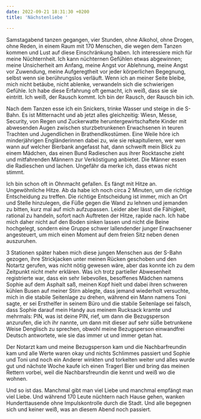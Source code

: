 ```yaml
---
date: 2022-09-21 18:31:30 +0200
title: 'Nächstenliebe '

---
```

Samstagabend tanzen gegangen, vier Stunden, ohne Alkohol, ohne Drogen, ohne Reden, in einem Raum mit 170 Menschen, die wegen dem Tanzen kommen und Lust auf diese Einschränkung haben. Ich interessiere mich für meine Nüchternheit. Ich kann nüchternen Gefühlen etwas abgewinnen; meine Unsicherheit am Anfang, meine Angst vor Ablehnung, meine Angst vor Zuwendung, meine Aufgeregtheit vor jeder körperlichen Begegnung, selbst wenn sie berührungslos verläuft. Wenn ich an meiner Seite bleibe, mich nicht betäube, nicht ablenke, verwandeln sich die schwierigen Gefühle. Ich habe diese Erfahrung oft gemacht, ich weiß, dass sie sie eintritt. Ich weiß, der Rausch kommt. Ich bin der Rausch, der Rausch bin ich.

Nach dem Tanzen esse ich ein Snickers, trinke Wasser und steige in die S-Bahn. Es ist Mitternacht und ab jetzt alles gleichzeitig: Wiesn, Messe, Security, von Regen und Zuckerwatte heruntergewirtschaftete Kinder mit abwesenden Augen zwischen sturzbetrunkenen Erwachsenen in teuren Trachten und Jugendlichen in Brathendlkostümen. Eine Weile höre ich minderjährigen Engländerinnen dabei zu, wie sie rekapitulieren, wer wen wann auf welcher Bierbank angefasst hat, dann schweift mein Blick zu einem Mädchen, das einen Bund Radieschen aus ihrer Rocktasche zieht und mitfahrenden Männern zur Verköstigung anbietet. Die Männer essen die Radieschen und lachen. Ungefähr da merke ich, dass etwas nicht stimmt.

Ich bin schon oft in Ohnmacht gefallen. Es fängt mit Hitze an. Ungewöhnliche Hitze. Ab da habe ich noch circa 2 Minuten, um die richtige Entscheidung zu treffen. Die richtige Entscheidung ist immer, mich an Ort und Stelle hinzulegen, die Füße gegen die Wand zu lehnen und jemanden zu bitten, kurz mal auf mich aufzupassen. Leider aber lässt die Fähigkeit, rational zu handeln, sofort nach Auftreten der Hitze, rapide nach. Ich habe mich daher nicht auf den Boden sinken lassen und nicht die Beine hochgelegt, sondern eine Gruppe schwer lallendender junger Erwachsener angesteuert, um mich einen Moment auf dem freien Sitz neben denen auszuruhen.

3 Stationen später haben mich diese jungen Menschen aus der S-Bahn gezogen, ihre Strickjacken unter meinen Rücken geschoben und den Notartz gerufen, was nicht nötig gewesen wäre, aber das konnte ich zu dem Zeitpunkt nicht mehr erklären. Was ich trotz partieller Abwesenheit registrierte war, dass ein sehr liebevolles, besoffenes Mädchen namens Sophie auf dem Asphalt saß, meinen Kopf hielt und dabei ihren schweren kühlen Busen auf meiner Stirn ablegte, dass jemand wiederholt versuchte, mich in die stabile Seitenlage zu drehen, während ein Mann namens Toni sagte, er sei Ersthelfer in seinem Büro und die stabile Seitenlage sei falsch, dass Sophie darauf mein Handy aus meinem Rucksack kramte und mehrmals: PIN, was ist deine PIN, rief, um dann die Bezugsperson anzurufen, die ich ihr nannte, um dann mit dieser auf sehr süße betrunkene Weise Denglisch zu sprechen, obwohl meine Bezugsperson einwandfrei Deutsch antwortete, wie sie das immer ut und immer getan hat.

Der Notarzt kam und meine Bezugsperson kam und die Nachbarfreundin kam und alle Werte waren okay und nichts Schlimmes passiert und Sophie und Toni und noch ein Anderer winkten und torkelten weiter und alles wurde gut und nächste Woche kaufe ich einen Tragerl Bier und bring das meinen Rettern vorbei, weil die Nachbarsfreundin die kennt und weiß wo die wohnen. 

Und so ist das. Manchmal gibt man viel Liebe und manchmal empfängt man viel Liebe. Und während 170 Leute nüchtern nach Hause gehen, wanken Hunderttausende ohne Impulskontrolle durch die Stadt. Und alle begegnen sich und keiner weiß, was an diesem Abend noch passiert.